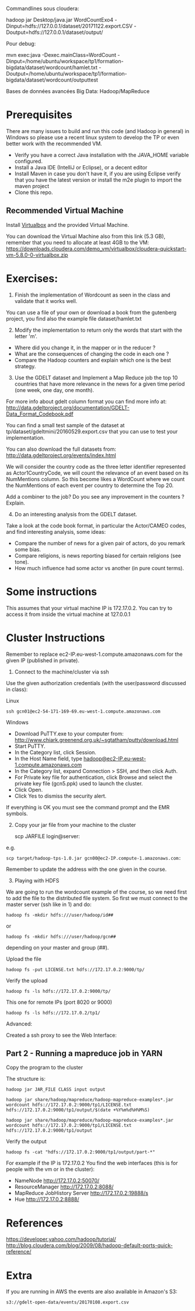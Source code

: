 Commandlines sous cloudera:

hadoop jar Desktop/java.jar WordCountExo4 -Dinput=hdfs://127.0.0.1/dataset/20171122.export.CSV -Doutput=hdfs://127.0.0.1/dataset/output/

Pour debug:

mvn exec:java -Dexec.mainClass=WordCount -Dinput=/home/ubuntu/workspace/tp1/formation-bigdata/dataset/wordcount/hamlet.txt -Doutput=/home/ubuntu/workspace/tp1/formation-bigdata/dataset/wordcount/outputtest



Bases de données avancées
Big Data: Hadoop/MapReduce

# Prerequisites

There are many issues to build and run this code (and Hadoop in general) in Windows so please use a recent linux system to develop the TP or
even better work with the recommended VM.

- Verify you have a correct Java installation with the JAVA_HOME variable configured.
- Install a Java IDE (IntelliJ or Eclipse), or a decent editor
- Install Maven in case you don't have it, if you are using Eclipse verify that you have the latest
  version or install the m2e plugin to import the maven project
- Clone this repo.

## Recommended Virtual Machine

Install [Virtualbox](https://www.virtualbox.org/wiki/Downloads) and the provided Virtual Machine.

You can download the Virtual Machine also from this link (5.3 GB), remember that you need to
allocate at least 4GB to the VM:
https://downloads.cloudera.com/demo_vm/virtualbox/cloudera-quickstart-vm-5.8.0-0-virtualbox.zip

# Exercises:

1. Finish the implementation of Wordcount as seen in the class and validate that it works well.

You can use a file of your own or download a book from the gutenberg project, you find also the example 
file dataset/hamlet.txt

2. Modify the implementation to return only the words that start with the letter 'm'.

- Where did you change it, in the mapper or in the reducer ?
- What are the consequences of changing the code in each one ?
- Compare the Hadoop counters and explain which one is the best strategy.

3. Use the GDELT dataset and Implement a Map Reduce job the top 10 countries that have more
relevance in the news for a given time period (one week, one day, one month).

For more info about gdelt column format you can find more info at:
http://data.gdeltproject.org/documentation/GDELT-Data_Format_Codebook.pdf

You can find a small test sample of the dataset at tp/dataset/gdeltmini/20160529.export.csv
that you can use to test your implementation.

You can also download the full datasets from:
http://data.gdeltproject.org/events/index.html

We will consider the country code as the three letter identifier represented as Actor1CountryCode, we
will count the relevance of an event based on its NumMentions column. So this become likes a
WordCount where we count the NumMentions of each event per country to determine the Top 20. 

Add a combiner to the job? Do you see any improvement in the counters ? Explain.

4. Do an interesting analysis from the GDELT dataset.

Take a look at the code book format, in particular the Actor/CAMEO codes, and find interesting analysis, some ideas:

- Compare the number of news for a given pair of actors, do you remark some bias.
- Compare religions, is news reporting biased for certain religions (see tone).
- How much influence had some actor vs another (in pure count terms).

# Some instructions

This assumes that your virtual machine IP is 172.17.0.2. You can try to access it from inside the
virtual machine at 127.0.0.1

# Cluster Instructions

Remember to replace ec2-IP.eu-west-1.compute.amazonaws.com for the given IP (published in private).

1. Connect to the machine/cluster via ssh

Use the given authorization credentials (with the user/password discussed in class):

Linux

    ssh gcn01@ec2-54-171-169-69.eu-west-1.compute.amazonaws.com

Windows

- Download PuTTY.exe to your computer from:
http://www.chiark.greenend.org.uk/~sgtatham/putty/download.html
- Start PuTTY.
- In the Category list, click Session.
- In the Host Name field, type hadoop@ec2-IP.eu-west-1.compute.amazonaws.com
- In the Category list, expand Connection > SSH, and then click Auth.
- For Private key file for authentication, click Browse and select the private key file (gcn5.ppk) used to launch the cluster.
- Click Open.
- Click Yes to dismiss the security alert.

If everything is OK you must see the command prompt and the EMR symbols.

2. Copy your jar file from your machine to the cluster

    scp JARFILE login@server:

e.g.

    scp target/hadoop-tps-1.0.jar gcn00@ec2-IP.compute-1.amazonaws.com:

Remember to update the address with the one given in the course.

3. Playing with HDFS

We are going to run the wordcount example of the course, so we need first to add the file to the distributed file system.
So first we must connect to the master server (ssh like in 1) and do:

    hadoop fs -mkdir hdfs:///user/hadoop/id##

or

    hadoop fs -mkdir hdfs:///user/hadoop/gcn##

depending on your master and group (##).

Upload the file

    hadoop fs -put LICENSE.txt hdfs://172.17.0.2:9000/tp/
    
Verify the upload

    hadoop fs -ls hdfs://172.17.0.2:9000/tp/
    
This one for remote IPs (port 8020 or 9000)

    hadoop fs -ls hdfs://172.17.0.2/tp1/

Advanced:

Created a ssh proxy to see the Web Interface:


## Part 2 - Running a mapreduce job in YARN

Copy the program to the cluster

The structure is:

    hadoop jar JAR_FILE CLASS input output

    hadoop jar share/hadoop/mapreduce/hadoop-mapreduce-examples*.jar wordcount hdfs://172.17.0.2:9000/tp1/LICENSE.txt hdfs://172.17.0.2:9000/tp1/output/$(date +%Y%m%d%H%M%S)

    hadoop jar share/hadoop/mapreduce/hadoop-mapreduce-examples*.jar wordcount hdfs://172.17.0.2:9000/tp1/LICENSE.txt hdfs://172.17.0.2:9000/tp1/output
     
Verify the output

    hadoop fs -cat "hdfs://172.17.0.2:9000/tp1/output/part-*"

For example if the IP is 172.17.0.2 You find the web interfaces (this is for people with the vm or in the cluster):

- NameNode http://172.17.0.2:50070/
- ResourceManager http://172.17.0.2:8088/
- MapReduce JobHistory Server http://172.17.0.2:19888/s
- Hue http://172.17.0.2:8888/

# References

https://developer.yahoo.com/hadoop/tutorial/
http://blog.cloudera.com/blog/2009/08/hadoop-default-ports-quick-reference/

# Extra

If you are running in AWS the events are also available in Amazon's S3:

    s3://gdelt-open-data/events/20170108.export.csv
